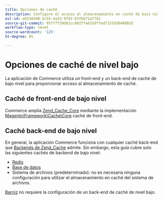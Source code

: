 ```yaml
---
title: Opciones de caché
description: Configure el acceso al almacenamiento en caché de bajo nivel.
exl-id: e0330108-5c55-4a33-9f93-63fbb71af761
source-git-commit: 95ffff39d82cc9027fa633dffedf15193040802d
workflow-type: tm+mt
source-wordcount: '125'
ht-degree: 0%

---
```


# Opciones de caché de nivel bajo

La aplicación de Commerce utiliza un front-end y un back-end de caché de bajo nivel para proporcionar acceso al almacenamiento de caché.

## Caché de front-end de bajo nivel

Commerce amplía [Zend_Cache_Core](https://framework.zend.com/manual/1.12/en/zend.cache.frontends.html) mediante la implementación [Magento\Framework\Cache\Core](https://github.com/magento/magento2/blob/2.4/lib/internal/Magento/Framework/Cache/Core.php) caché de front-end.

## Caché back-end de bajo nivel

En general, la aplicación Commerce funciona con cualquier caché back-end que [Backends de Zend_Cache](https://framework.zend.com/manual/1.12/en/zend.cache.backends.html) admite. Sin embargo, esta guía cubre solo las siguientes cachés de backend de bajo nivel:

- [Redis](config-redis.md)
- [Base de datos](https://developer.adobe.com/commerce/php/development/cache/partial/database-caching/)
- Sistema de archivos (predeterminado): no es necesaria ninguna configuración para utilizar el almacenamiento en caché del sistema de archivos.

[Barniz](config-varnish.md) no requiere la configuración de un back-end de caché de nivel bajo.
